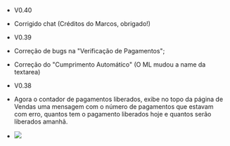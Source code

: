 - V0.40
 - Corrigido chat (Créditos do Marcos, obrigado!)

- V0.39
 - Correção de bugs na "Verificação de Pagamentos";
 - Correção do "Cumprimento Automático" (O ML mudou a name da textarea)

- V0.38
 - Agora o contador de pagamentos liberados, exibe no topo da página de Vendas uma mensagem com o número de pagamentos que estavam com erro, quantos tem o pagamento liberados hoje e quantos serão liberados amanhã.
 - ![](http://s24.postimg.org/ndb7i9i79/download.png)
